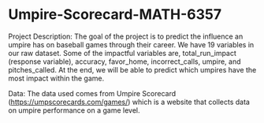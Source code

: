 # Umpire-Scorecard-MATH-6357

Project Description: The goal of the project is to predict the influence an umpire has on baseball games through their career. We have 19 variables in our raw dataset. Some of the impactful variables are, total_run_impact (response variable), accuracy, favor_home, incorrect_calls, umpire, and pitches_called. At the end, we will be able to predict which umpires have the most impact within the game.

Data: The data used comes from Umpire Scorecard (https://umpscorecards.com/games/) which is a website that collects data on umpire performance on a game level.
